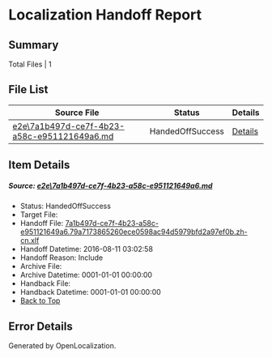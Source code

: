 # <a name='report-top'></a> Localization Handoff Report

## Summary
 Total Files | 1

## File List
 Source File | Status | Details 
 ----------- | ------ | ------- 
 [e2e\7a1b497d-ce7f-4b23-a58c-e951121649a6.md](https://github.com/OpenLocalizationTestOrg/oltest/blob/626f2800e60d9d5931e7e96aca66a42e54502afb/e2e/7a1b497d-ce7f-4b23-a58c-e951121649a6.md) | HandedOffSuccess | [Details](#1bdd1f60f3ff2df1620969114eec0905a92d3fbd3)

## Item Details
##### <a name='1bdd1f60f3ff2df1620969114eec0905a92d3fbd3'></a> Source: [e2e\7a1b497d-ce7f-4b23-a58c-e951121649a6.md](https://github.com/OpenLocalizationTestOrg/oltest/blob/626f2800e60d9d5931e7e96aca66a42e54502afb/e2e/7a1b497d-ce7f-4b23-a58c-e951121649a6.md)
* Status: HandedOffSuccess
* Target File: 
* Handoff File: [7a1b497d-ce7f-4b23-a58c-e951121649a6.79a7173865260ece0598ac94d5979bfd2a97ef0b.zh-cn.xlf](https://github.com/OpenLocalizationTestOrg/olhandoff-e2e/blob/856edc1cbabf767bb14065991e82b8b7f7251ff3/ol-handoff/OpenLocalizationTestOrg/ol-test-zhcn/ci/ht/7a1b497d-ce7f-4b23-a58c-e951121649a6.79a7173865260ece0598ac94d5979bfd2a97ef0b.zh-cn.xlf)
* Handoff Datetime: 2016-08-11 03:02:58
* Handoff Reason: Include
* Archive File: 
* Archive Datetime: 0001-01-01 00:00:00
* Handback File: 
* Handback Datetime: 0001-01-01 00:00:00
* [Back to Top](#report-top)


## Error Details

Generated by OpenLocalization.

